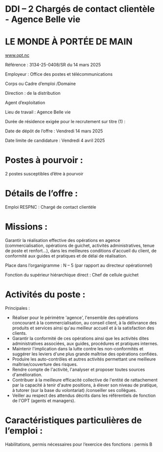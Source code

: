 # DDI – 2 Chargés de contact clientèle - Agence Belle vie

# LE MONDE À PORTÉE DE MAIN

www.opt.nc

Référence : 3134-25-0408/SR du 14 mars 2025

Employeur : Office des postes et télécommunications

Corps ou Cadre d’emploi /Domaine

Direction : de la distribution

Agent d’exploitation

Lieu de travail : Agence Belle vie

Durée de résidence exigée pour le recrutement sur titre (1) :

Date de dépôt de l’offre : Vendredi 14 mars 2025

Date limite de candidature : Vendredi 4 avril 2025

# Postes à pourvoir :

2 postes susceptibles d’être à pourvoir

# Détails de l’offre :

Emploi RESPNC : Chargé de contact clientèle

# Missions :

Garantir la réalisation effective des opérations en agence (commercialisation, opérations de guichet, activités administratives, tenue de poste et renfort…), dans les meilleures conditions d'accueil du client, de conformité aux guides et pratiques et de délai de réalisation.

Place dans l’organigramme : N – 5 (par rapport au directeur opérationnel)

Fonction du supérieur hiérarchique direct : Chef de cellule guichet

# Activités du poste :

Principales :

- Réaliser pour le périmètre 'agence', l'ensemble des opérations concourant à la commercialisation, au conseil client, à la délivrance des produits et services ainsi qu'au meilleur accueil et à la satisfaction des clients.
- Garantir la conformité de ces opérations ainsi que les activités dites administratives associées, aux guides, procédures et pratiques internes.
- Maintenir l'implication dans la lutte contre les non-conformités et suggérer les leviers d'une plus grande maîtrise des opérations confiées.
- Produire les auto-contrôles et autres activités permettant une meilleure maîtrise/couverture des risques.
- Rendre compte de l'activité, l'analyser et proposer toutes sources d'amélioration.
- Contribuer à la meilleure efficacité collective de l'entité de rattachement par la capacité à tenir d'autre positions, à élever son niveau de pratique, à tutorer (sur la base du volontariat) /conseiller ses collègues.
- Veiller au respect des attendus décrits dans les référentiels de fonction de l'OPT (agents et managers).

# Caractéristiques particulières de l’emploi :

Habilitations, permis nécessaires pour l’exercice des fonctions : permis B